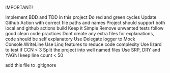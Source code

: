 IMPORTANT!

Implement BDD and TDD in this project
Do red and green cycles
Update Github Action with correct file paths and names
Project should support both local and github actions build
Keep it Simple
Remove unwanted tests
follow good clean code practices
Dont create any extra files for explanations, code should be self explanatory
Use Delegate logger to Mock Console.WriteLine
Use Linq features to reduce code complexity
Use lizard to test if CCN < 3
Split the project into well named files
Use SRP, DRY and YAGNI
keep line count < 50

add this file to .gitignore
